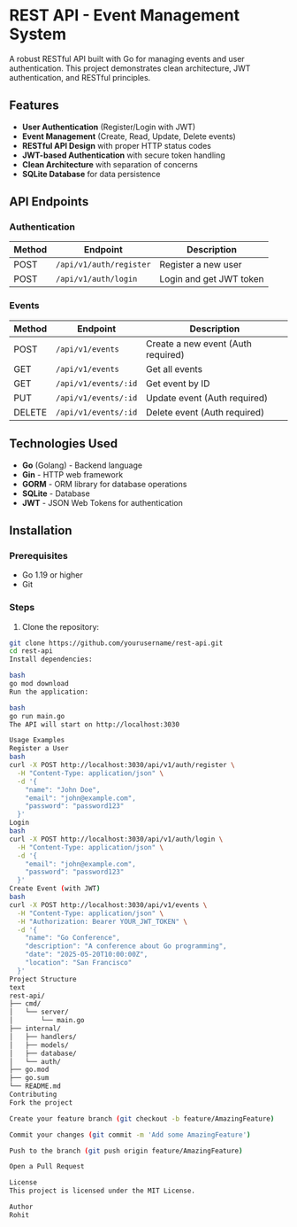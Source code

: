 # REST API - Event Management System

A robust RESTful API built with Go for managing events and user authentication. This project demonstrates clean architecture, JWT authentication, and RESTful principles.

## Features

- **User Authentication** (Register/Login with JWT)
- **Event Management** (Create, Read, Update, Delete events)
- **RESTful API Design** with proper HTTP status codes
- **JWT-based Authentication** with secure token handling
- **Clean Architecture** with separation of concerns
- **SQLite Database** for data persistence

## API Endpoints

### Authentication
| Method | Endpoint | Description |
|--------|----------|-------------|
| POST | `/api/v1/auth/register` | Register a new user |
| POST | `/api/v1/auth/login` | Login and get JWT token |

### Events
| Method | Endpoint | Description |
|--------|----------|-------------|
| POST | `/api/v1/events` | Create a new event (Auth required) |
| GET | `/api/v1/events` | Get all events |
| GET | `/api/v1/events/:id` | Get event by ID |
| PUT | `/api/v1/events/:id` | Update event (Auth required) |
| DELETE | `/api/v1/events/:id` | Delete event (Auth required) |

## Technologies Used

- **Go** (Golang) - Backend language
- **Gin** - HTTP web framework
- **GORM** - ORM library for database operations
- **SQLite** - Database
- **JWT** - JSON Web Tokens for authentication

## Installation

### Prerequisites
- Go 1.19 or higher
- Git

### Steps
1. Clone the repository:
```bash
git clone https://github.com/yourusername/rest-api.git
cd rest-api
Install dependencies:

bash
go mod download
Run the application:

bash
go run main.go
The API will start on http://localhost:3030

Usage Examples
Register a User
bash
curl -X POST http://localhost:3030/api/v1/auth/register \
  -H "Content-Type: application/json" \
  -d '{
    "name": "John Doe",
    "email": "john@example.com",
    "password": "password123"
  }'
Login
bash
curl -X POST http://localhost:3030/api/v1/auth/login \
  -H "Content-Type: application/json" \
  -d '{
    "email": "john@example.com",
    "password": "password123"
  }'
Create Event (with JWT)
bash
curl -X POST http://localhost:3030/api/v1/events \
  -H "Content-Type: application/json" \
  -H "Authorization: Bearer YOUR_JWT_TOKEN" \
  -d '{
    "name": "Go Conference",
    "description": "A conference about Go programming",
    "date": "2025-05-20T10:00:00Z",
    "location": "San Francisco"
  }'
Project Structure
text
rest-api/
├── cmd/
│   └── server/
│       └── main.go
├── internal/
│   ├── handlers/
│   ├── models/
│   ├── database/
│   └── auth/
├── go.mod
├── go.sum
└── README.md
Contributing
Fork the project

Create your feature branch (git checkout -b feature/AmazingFeature)

Commit your changes (git commit -m 'Add some AmazingFeature')

Push to the branch (git push origin feature/AmazingFeature)

Open a Pull Request

License
This project is licensed under the MIT License.

Author
Rohit
